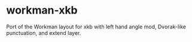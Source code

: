 # workman-xkb

Port of the Workman layout for xkb with left hand angle mod, Dvorak-like punctuation, and extend layer.
